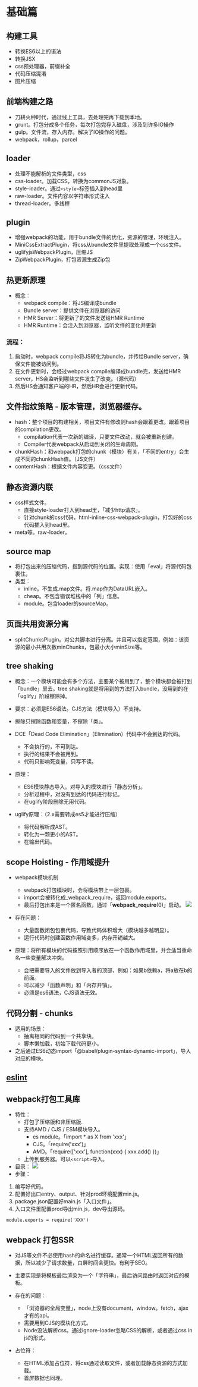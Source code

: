 # 基础篇

## 构建工具
- 转换ES6以上的语法
- 转换JSX
- css预处理器，前缀补全
- 代码压缩混淆
- 图片压缩

## 前端构建之路
- 刀耕火种时代，通过线上工具，去处理完再下载到本地。
- grunt。打包分成多个任务，每次打包完存入磁盘，涉及到许多IO操作
- gulp。文件流，存入内存。解决了IO操作的问题。
- webpack，rollup，parcel

## loader
- 处理不能解析的文件类型，css
- css-loader。加载CSS，转换为commonJS对象。
- style-loader。通过```<style>```标签插入到head里
- raw-loader。文件内容以字符串形式注入
- thread-loader。多线程

## plugin
- 增强webpack的功能，用于bundle文件的优化，资源的管理，环境注入。
- MiniCssExtractPlugin，将css从bundle文件里提取处理成一个css文件。
- uglifyjsWebpackPlugin，压缩JS
- ZipWebpackPlugin，打包资源生成Zip包

## 热更新原理
- 概念：
  - webpack compile：将JS编译成bundle
  - Bundle server：提供文件在浏览器的访问
  - HMR Server：将更新了的文件发送给HMR Runtime
  - HMR Runtime：会注入到浏览器，监听文件的变化并更新
### 流程：
1. 启动时，webpack compile将JS转化为bundle，并传给Bundle server，确保文件能被访问到。
2. 在文件更新时，会经过webpack compile编译成bundle完，发送给HMR server，HS会监听到哪些文件发生了改变。（源代码）
3. 然后HS会通知客户端的HR，然后HR会进行更新代码。

## 文件指纹策略 - 版本管理，浏览器缓存。

- hash：整个项目的构建相关，项目文件有修改则hash会跟着更改。跟着项目的compilation更改。
  - compilation代表一次新的编译，只要文件改动，就会被重新创建。
  - Compiler代表webpack从启动到关闭的生命周期。
- chunkHash：和webpack打包的chunk（模块）有关，「不同的entry」会生成不同的chunkHash值。（JS文件）
- contentHash：根据文件内容变更。（css文件）

## 静态资源内联
- css样式文件。
  - 直接style-loader打入到head里，「减少http请求」。
  - 针对chunk的css代码，html-inline-css-webpack-plugin，打包好的css代码插入到head里。
- meta等。raw-loader。

## source map
- 将打包出来的压缩代码，指到源代码的位置。实现：使用「eval」将源代码包裹住。
- 类型：
  - inline。不生成.map文件。将.map作为DataURL嵌入。
  - cheap。不包含错误堆栈中的「列」信息。
  - module。包含loader的sourceMap。

## 页面共用资源分离
- splitChunksPlugin。对公共脚本进行分离。并且可以指定范围，例如：该资源的最小共用次数minChunks，包最小大小minSize等。

## tree shaking
- 概念：一个模块可能会有多个方法，主要某个被用到了，整个模块都会被打到「bundle」里去。tree shaking就是将用到的方法打入bundle，没用到的在「uglify」阶段檫除掉。
- 要求：必须是ES6语法。CJS方法（模块导入）不支持。
- 擦除只擦除函数和变量，不擦除「类」。

- DCE「Dead Code Elimination」（Elimination）代码中不会到达的代码。
  - 不会执行的，不可到达。
  - 执行的结果不会被用到。
  - 代码只影响死变量，只写不读。

- 原理：
  - ES6模块静态导入。对导入的模块进行「静态分析」。
  - 分析过程中，对没有到达的代码进行标记。
  - 在uglify阶段删除无用代码。

- uglify原理：（2.x需要转成es5才能进行压缩）
  - 将代码解析成AST。
  - 转化为一颗更小的AST。
  - 在输出代码。

## scope Hoisting - 作用域提升
- webpack模块机制
  - webpack打包模块时，会将模块带上一层包裹。
  - import会被转化成_webpack_require，返回module.exports。
  - 最后打包出来是一个匿名函数，通过「__webpack_require__(0)」启动。
  ![](/image/ada29fefcc7e39a5f7a33bfa88cfcfc.png)

- 存在问题：
  - 大量函数闭包包裹代码，导致代码体积增大（模块越多越明显）。
  - 运行代码时创建函数作用域变多，内存开销越大。

- 原理：将所有模块的代码按照引用顺序放在一个函数作用域里，并会适当重命名一些变量解决冲突。
  - 会把需要导入的文件放到导入者的顶部，例如：如果b依赖a，将a放在b的前面。
  - 可以减少「函数声明」和「内存开销」。
  - 必须是es6语法，CJS语法无效。

## 代码分割 - chunks
- 适用的场景：
  - 抽离相同的代码到一个共享块。
  - 脚本懒加载，初始下载代码更小。
- 之后通过ES6动态import「@babel/plugin-syntax-dynamic-import」，导入对应的模块。

## [eslint](./project/eslint.md)

## webpack打包工具库
- 特性：
  - 打包了压缩版和非压缩版.
  - 支持AMD / CJS / ESM模块导入。
    - es module。「import * as X from 'xxx'」
    - CJS。「require('xxx')」
    - AMD。「require(['xxx'], function(xxx) { xxx.add() })」
  - 上传到服务器。可以```<script>```导入。
- 目录：
  ![](/image/dbd724065a6a4c3617328dee9b5d0b0.png)
- 步骤：
1. 编写好代码。
2. 配置好出口entry、output、针对prod环境配置min.js。
3. package.json配置好main.js「入口文件」。
4. 入口文件里配置prod导出min.js，dev导出源码。
```JS
module.exports = require('XXX')
```

## webpack 打包SSR
- 对JS等文件不必使用hash的命名进行缓存。通常一个HTML返回所有的数据，所以减少了请求数量，白屏时间会更快。有利于SEO。
- 主要实现是将模板最后渲染为一个「字符串」，最后访问路由时返回对应的模板。
- 存在的问题：
  - 「浏览器的全局变量」，node上没有document，window。fetch，ajax才有的api。
  - 需要用到CJS的模块化方式。
  - Node没法解析css。通过ignore-loader忽略CSS的解析，或者通过css in js的形式。

- 占位符：
  - 在HTML添加占位符，将css通过读取文件，或者加载静态资源的方式加载。
  - 首屏数据也同理。

